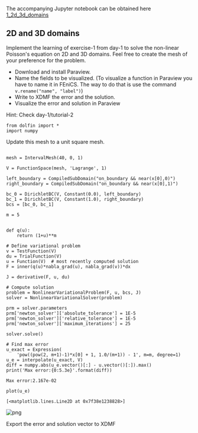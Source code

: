 The accompanying Jupyter notebook can be obtained here [1_2d_3d_domains](../../../src/day-2/exercises/1_2d_3d_domains.ipynb)



## 2D and 3D domains

Implement the learning of exercise-1 from day-1 to solve the non-linear Poisson's equation on 2D and 3D domains. Feel free to create the mesh of your preference for the problem.

- Download and install Paraview.
- Name the fields to be visualized. (To visualize a function in Paraview you have to name it in FEniCS. The way to do that is use the command `v.rename("name", "label")`)
- Write to XDMF the error and the solution.
- Visualize the error and solution in Paraview

Hint: Check day-1/tutorial-2 


```
from dolfin import *
import numpy
```

Update this mesh to a unit square mesh.


```

mesh = IntervalMesh(40, 0, 1)
```


```
V = FunctionSpace(mesh, 'Lagrange', 1)

left_boundary = CompiledSubDomain("on_boundary && near(x[0],0)")
right_boundary = CompiledSubDomain("on_boundary && near(x[0],1)")

bc_0 = DirichletBC(V, Constant(0.0), left_boundary)
bc_1 = DirichletBC(V, Constant(1.0), right_boundary)
bcs = [bc_0, bc_1]

m = 5


def q(u):
    return (1+u)**m

# Define variational problem
v = TestFunction(V)
du = TrialFunction(V)
u = Function(V)  # most recently computed solution
F = inner(q(u)*nabla_grad(u), nabla_grad(v))*dx

J = derivative(F, u, du)

# Compute solution
problem = NonlinearVariationalProblem(F, u, bcs, J)
solver = NonlinearVariationalSolver(problem)

prm = solver.parameters
prm['newton_solver']['absolute_tolerance'] = 1E-5
prm['newton_solver']['relative_tolerance'] = 1E-5
prm['newton_solver']['maximum_iterations'] = 25

solver.solve()

# Find max error
u_exact = Expression(
    'pow((pow(2, m+1)-1)*x[0] + 1, 1.0/(m+1)) - 1', m=m, degree=1)
u_e = interpolate(u_exact, V)
diff = numpy.abs(u_e.vector()[:] - u.vector()[:]).max()
print('Max error:{0:5.3e}'.format(diff))
```

    Max error:2.167e-02



```
plot(u_e)
```




    [<matplotlib.lines.Line2D at 0x7f38e1238828>]




    
![png](1_2d_3d_domains_files/1_2d_3d_domains_5_1.png)
    


Export the error and solution vector to XDMF


